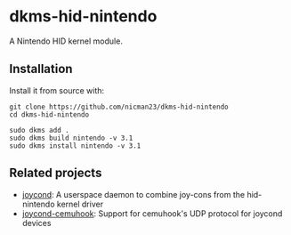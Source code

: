 # dkms-hid-nintendo

A Nintendo HID kernel module.


## Installation

Install it from source with:

```
git clone https://github.com/nicman23/dkms-hid-nintendo
cd dkms-hid-nintendo

sudo dkms add .
sudo dkms build nintendo -v 3.1
sudo dkms install nintendo -v 3.1
```


## Related projects

- [joycond](https://github.com/DanielOgorchock/joycond): A userspace daemon to
  combine joy-cons from the hid-nintendo kernel driver
- [joycond-cemuhook](https://github.com/joaorb64/joycond-cemuhook): Support for
  cemuhook's UDP protocol for joycond devices
